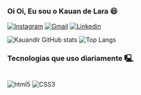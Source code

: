 ### Oi Oi, Eu sou o Kauan de Lara 😆

[![Instagram](https://img.shields.io/badge/Instagram-E4405F?style=for-the-badge&logo=instagram&logoColor=white)](https://www.instagram.com/kauandelara_/) [![Gmail](https://img.shields.io/badge/Gmail-D14836?style=for-the-badge&logo=gmail&logoColor=white)](https://mail.google.com/mail/u/0/#inbox) [![Linkedin](https://img.shields.io/badge/LinkedIn-0077B5?style=for-the-badge&logo=linkedin&logoColor=black)](https://www.linkedin.com/in/kauandlr/)


![Kauandlr GitHub stats](https://github-readme-stats.vercel.app/api?username=Kauandlr&show_icons=true&theme=github_dark&height="80px")
  ![Top Langs](https://github-readme-stats.vercel.app/api/top-langs/?username=Kauandlr&hide_progress=false&theme=github_dark&height="80px")

### Tecnologias que uso diariamente 🖳

<div style="display:inline_block;"> <br/>
    <img align="center" alt="html5" src="https://img.shields.io/badge/HTML5-E34F26?style=for-the-badge&logo=html5&logoColor=white">
    <img align="center" alt="CSS3" src="https://img.shields.io/badge/CSS3-1572B6?style=for-the-badge&logo=css3&logoColor=white">
</div>
